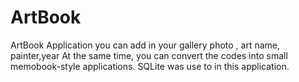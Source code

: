 # ArtBook
ArtBook Application you can add in your gallery photo , art name, painter,year
At the same time, you can convert the codes into small memobook-style applications.
SQLite was use to in this application.
